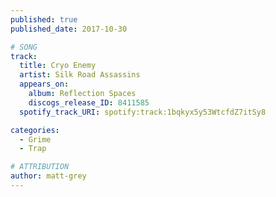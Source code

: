 ```yaml
---
published: true
published_date: 2017-10-30

# SONG
track:
  title: Cryo Enemy
  artist: Silk Road Assassins
  appears_on:
    album: Reflection Spaces
    discogs_release_ID: 8411585
  spotify_track_URI: spotify:track:1bqkyx5y53WtcfdZ7itSy8

categories:
  - Grime
  - Trap

# ATTRIBUTION
author: matt-grey
---
```

